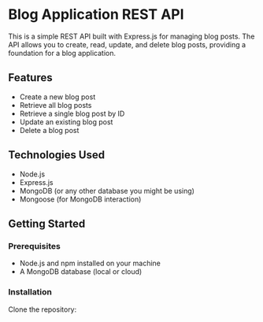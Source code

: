 # Blog Application REST API

This is a simple REST API built with Express.js for managing blog posts. The API allows you to create, read, update, and delete blog posts, providing a foundation for a blog application.

## Features

- Create a new blog post
- Retrieve all blog posts
- Retrieve a single blog post by ID
- Update an existing blog post
- Delete a blog post

## Technologies Used

- Node.js
- Express.js
- MongoDB (or any other database you might be using)
- Mongoose (for MongoDB interaction)

## Getting Started

### Prerequisites

- Node.js and npm installed on your machine
- A MongoDB database (local or cloud)

### Installation

Clone the repository:

